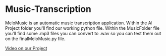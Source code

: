 # Music-Transcription

MeloMusic is an automatic music transcription application. Within the AI Project folder you'll find our
working python file. Within the MusicFolder file you'll find some .mp3 files you can convert to .wav so
you can test them out on the finalMeloMusic.py file. 

[Video on our Project](https://youtu.be/L3hXa8OxZ3Y)
